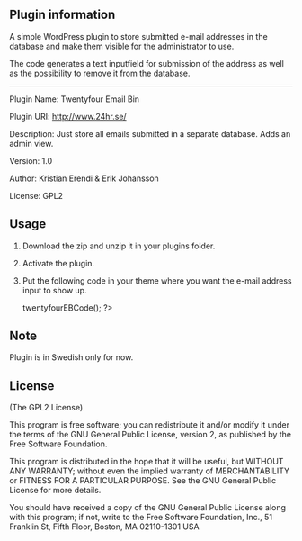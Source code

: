 ## Plugin information
A simple WordPress plugin to store submitted e-mail addresses in the database and make them visible for the administrator to use.

The code generates a text inputfield for submission of the address as well as the possibility to remove it from the database.

***

Plugin Name: Twentyfour Email Bin

Plugin URI: http://www.24hr.se/

Description: Just store all emails submitted in a separate 
database. Adds an admin view.

Version: 1.0

Author: Kristian Erendi & Erik Johansson

License: GPL2

## Usage
1. Download the zip and unzip it in your plugins folder.
2. Activate the plugin.
3. Put the following code in your theme where you want the e-mail address input to show up.

 
    <?php
      $eb = new  TwentyfourEmailBin();
      $eb->twentyfourEBCode();
    ?>

 
## Note
Plugin is in Swedish only for now.

## License
(The GPL2 License)

This program is free software; you can redistribute it and/or modify
it under the terms of the GNU General Public License, version 2, as
published by the Free Software Foundation.

This program is distributed in the hope that it will be useful,
but WITHOUT ANY WARRANTY; without even the implied warranty of
MERCHANTABILITY or FITNESS FOR A PARTICULAR PURPOSE.  See the
GNU General Public License for more details.

You should have received a copy of the GNU General Public License
along with this program; if not, write to the Free Software
Foundation, Inc., 51 Franklin St, Fifth Floor, Boston, MA  02110-1301  USA